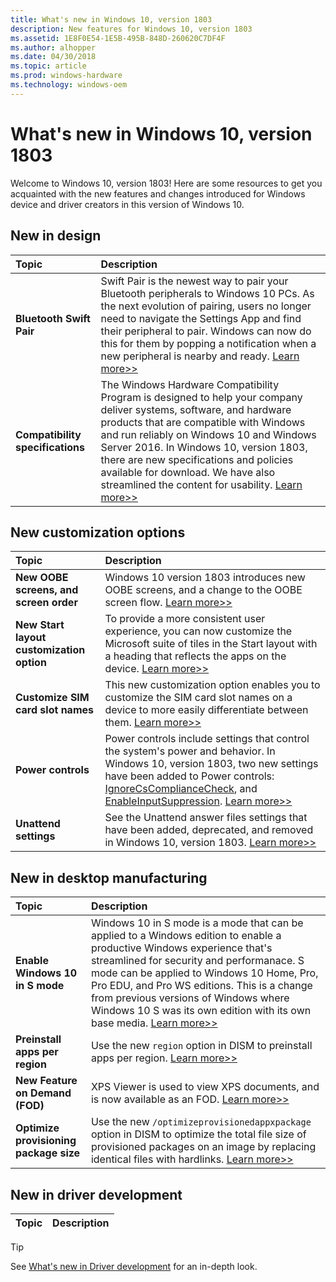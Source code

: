 ```yaml
---
title: What's new in Windows 10, version 1803
description: New features for Windows 10, version 1803
ms.assetid: 1E8F0E54-1E5B-495B-848D-260620C7DF4F
ms.author: alhopper
ms.date: 04/30/2018
ms.topic: article
ms.prod: windows-hardware
ms.technology: windows-oem
---
```

# What's new in Windows 10, version 1803

Welcome to Windows 10, version 1803! Here are some resources to get you acquainted with the new features and changes introduced for Windows device and driver creators in this version of Windows 10.

## New in design

| Topic                                      | Description                                                                                             |
|:-------------------------------------------|:--------------------------------------------------------------------------------------------------------|
| **Bluetooth Swift Pair**                   | Swift Pair is the newest way to pair your Bluetooth peripherals to Windows 10 PCs. As the next evolution of pairing, users no longer need to navigate the Settings App and find their peripheral to pair. Windows can now do this for them by popping a notification when a new peripheral is nearby and ready. [Learn more>>](https://docs.microsoft.com/en-us/windows-hardware/design/component-guidelines/bluetooth-swift-pair) |
| **Compatibility specifications**           | The Windows Hardware Compatibility Program is designed to help your company deliver systems, software, and hardware products that are compatible with Windows and run reliably on Windows 10 and Windows Server 2016. In Windows 10, version 1803, there are new specifications and policies available for download. We have also streamlined the content for usability. [Learn more>>](https://docs.microsoft.com/en-us/windows-hardware/design/compatibility/whcp-specifications-policies)    |

## New customization options

| Topic                                      | Description                                                                                             |
|:-------------------------------------------|:--------------------------------------------------------------------------------------------------------|
| **New OOBE screens, and screen order**     | Windows 10 version 1803 introduces new OOBE screens, and a change to the OOBE screen flow. [Learn more>>](https://docs.microsoft.com/en-us/windows-hardware/customize/desktop/customize-oobe)   |
| **New Start layout customization option**  | To provide a more consistent user experience, you can now customize the Microsoft suite of tiles in the Start layout with a heading that reflects the apps on the device. [Learn more>>](https://docs.microsoft.com/en-us/windows-hardware/customize/desktop/customize-start-layout)   |
| **Customize SIM card slot names**          | This new customization option enables you to customize the SIM card slot names on a device to more easily differentiate between them. [Learn more>>](https://docs.microsoft.com/en-us/windows-hardware/customize/desktop/customize-sim-card-slot-names)  |
| **Power controls**                         | Power controls include settings that control the system's power and behavior. In Windows 10, version 1803, two new settings have been added to Power controls: [IgnoreCsComplianceCheck](https://docs.microsoft.com/en-us/windows-hardware/customize/power-settings/power-controls-ignorecscompliancecheck), and [EnableInputSuppression](https://docs.microsoft.com/en-us/windows-hardware/customize/power-settings/power-controls-enableinputsuppression). [Learn more>>](https://docs.microsoft.com/en-us/windows-hardware/customize/power-settings/power-controls)  |
| **Unattend settings**                      | See the Unattend answer files settings that have been added, deprecated, and removed in Windows 10, version 1803. [Learn more>>](https://docs.microsoft.com/en-us/windows-hardware/customize/desktop/unattend/changed-answer-file-settings-for-windows-10-build-1803) |

## New in desktop manufacturing

| Topic                                      | Description                                                                                             |
|:-------------------------------------------|:--------------------------------------------------------------------------------------------------------|
| **Enable Windows 10 in S mode**            | Windows 10 in S mode is a mode that can be applied to a Windows edition to enable a productive Windows experience that's streamlined for security and performanace. S mode can be applied to Windows 10 Home, Pro, Pro EDU, and Pro WS editions. This is a change from previous versions of Windows where Windows 10 S was its own edition with its own base media. [Learn more>>](https://review.docs.microsoft.com/en-us/windows-hardware/manufacture/desktop/windows-10-s-overview)                     |
| **Preinstall apps per region**            | Use the new `region` option in DISM to preinstall apps per region. [Learn more>>](https://docs.microsoft.com/en-us/windows-hardware/manufacture/desktop/preinstall-apps-using-dism) |
| **New Feature on Demand (FOD)**           | XPS Viewer is used to view XPS documents, and is now available as an FOD. [Learn more>>](https://docs.microsoft.com/en-us/windows-hardware/manufacture/desktop/features-on-demand-non-language-fod)                    |
| **Optimize provisioning package size**    | Use the new `/optimizeprovisionedappxpackage` option in DISM to optimize the total file size of provisioned packages on an image by replacing identical files with hardlinks. [Learn more>>](https://review.docs.microsoft.com/en-us/windows-hardware/manufacture/desktop/dism-app-package--appx-or-appxbundle--servicing-command-line-options)  |

## New in driver development

| Topic                                      | Description                                                                                             |
|:-------------------------------------------|:--------------------------------------------------------------------------------------------------------|

> [!Tip]
> See [What's new in Driver development](https://docs.microsoft.com/en-us/windows-hardware/drivers/what-s-new-in-driver-development) for an in-depth look.